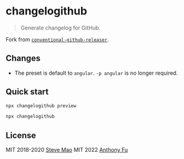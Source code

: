 # changelogithub

> Generate changelog for GitHub.

Fork from [`conventional-github-releaser`](https://github.com/conventional-changelog/releaser-tools/tree/master/packages/conventional-github-releaser).

## Changes

- The preset is default to `angular`. `-p angular` is no longer required.

## Quick start

```sh
npx changelogithub preview
```

```sh
npx changelogithub
```

## License

MIT 2018-2020 [Steve Mao](https://github.com/stevemao)
MIT 2022 [Anthony Fu](https://github.com/antfu)
